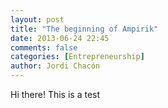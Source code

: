 ```yaml
---
layout: post
title: "The beginning of Ampirik"
date: 2013-06-24 22:45
comments: false
categories: [Entrepreneurship]
author: Jordi Chacón
---
```


Hi there! This is a test